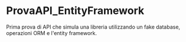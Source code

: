 # ProvaAPI_EntityFramework

Prima prova di API che simula una libreria utilizzando un fake database, operazioni ORM e l'entity framework.
 
